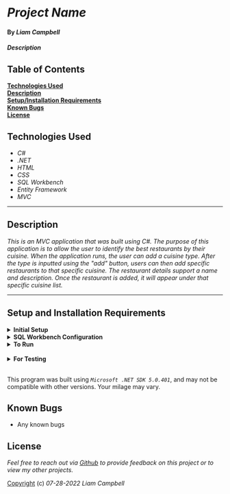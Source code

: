 # _Project Name_

#### By _Liam Campbell_



#### _Description_

## Table of Contents

**[Technologies Used](#technologies-used)  
[Description](#description)  
[Setup/Installation Requirements](#setup-and-installation-requirements)  
[Known Bugs](#known-bugs)  
[License](#license)**

## Technologies Used

* _C#_
* _.NET_
* _HTML_
* _CSS_
* _SQL Workbench_
* _Entity Framework_
* _MVC_

---
## Description

_This is an MVC application that was built using C#. The purpose of this application is to allow the user to identify the best restaurants by their cuisine. When the application runs, the user can add a cuisine type. After the type is inputted using the "add" button, users can then add specific restaurants to that specific cuisine. The restaurant details support a name and description. Once the restaurant is added, it will appear under that specific cuisine list._

---
## Setup and Installation Requirements

<details>
<summary><strong>Initial Setup</strong></summary>
<ol>
<li>Copy the git repository url: https://github.com/lcmpbll/ProjectName
<li>Open a shell program and navigate to your desktop.
<li>Clone the repository for this project using the "git clone" command and including the copied URL.
<li>While still in the shell program, navigate to the root directory of the newly created file named "ProjectName.Solution".
<li>From the root directory, navigate to the "BestRestuarants" directory.
<li>Move onto "SQL Workbench" instructions below to re-create database necessary to run this project.
<br>
</details>

<details>
<summary><strong>SQL Workbench Configuration</strong></summary>
<ol>
<li>Create an appsetting.json file in the "ProjectName" directory of the project*  
   <pre>ProjectName.Solution
   └── ProjectName
    └── appsetting.json</pre>
<li> Insert the following code** : <br>

<pre>{
  "ConnectionStrings": {
    "DefaultConnection": "Server=localhost;Port=3306;database=best_restaurants;uid=root;pwd=[YOUR-PASSWORD-HERE];"
  }
}</pre>
<small>*note: you must include your password in the code block section labeled "YOUR-PASSWORD-HERE".</small>
<small>**note: if you plan to push this cloned project to a public-facing repository, remember to add the appsettings.json file to your .gitignore before doing so.</small>

<li>Once "appsettings.json" file has been created, navigate back to SQL Workbench.


</details>

<details>
<summary><strong>To Run</strong></summary>
Navigate to:  
   <pre>ProjectName.Solution
   └── <strong>ProjectName</strong></pre>

Run `$ dotnet restore` in the console.<br>
Run `$ dotnet database update` in the console.<br>
Run `$ dotnet run` in the console
</details>
<br>

<details>
<summary><strong>For Testing</strong></summary>
Navigate to  
    <pre>ProjectName.Solution
    ├── ProjectName
    └── <strong>ProjectName.Tests</strong></pre>

Run `$ dotnet test` in the console

</details>
<br>

This program was built using *`Microsoft .NET SDK 5.0.401`*, and may not be compatible with other versions. Your milage may vary.

## Known Bugs

* Any known bugs

## License

_Feel free to reach out via [Github](github.com.lcmpbll) to provide feedback on this project or to view my other projects._

[Copyright](LICENSE) (c) _07-28-2022_ _Liam Campbell_
